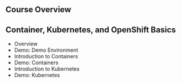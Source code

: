 ## Course Overview
## Container, Kubernetes, and OpenShift Basics
  - Overview
  - Demo: Demo Environment
  - Introduction to Containers
  - Demo: Containers
  - Introduction to Kubernetes
  - Demo: Kubernetes